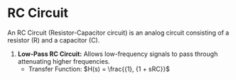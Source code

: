 # RC Circuit
An RC Circuit (Resistor-Capacitor circuit) is an analog circuit consisting of a resistor (R) and a capacitor (C).

1. **Low-Pass RC Circuit:** Allows low-frequency signals to pass through attenuating higher frequencies.
   - Transfer Function:
     $H(s) = \frac{{1}, {1 + sRC}}$
